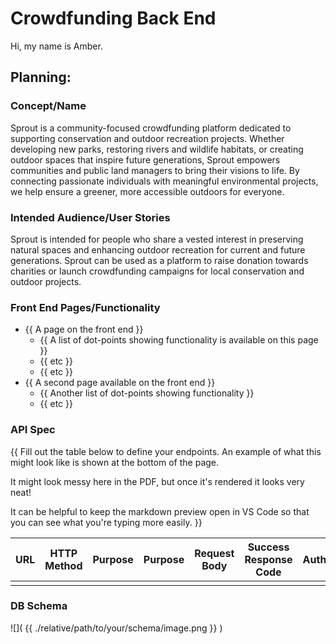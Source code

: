 # Crowdfunding Back End
Hi, my name is Amber.

## Planning:
### Concept/Name
Sprout is a community-focused crowdfunding platform dedicated to supporting conservation and outdoor recreation projects. Whether developing new parks, restoring rivers and wildlife habitats, or creating outdoor spaces that inspire future generations, Sprout empowers communities and public land managers to bring their visions to life. By connecting passionate individuals with meaningful environmental projects, we help ensure a greener, more accessible outdoors for everyone.

### Intended Audience/User Stories
Sprout is intended for people who share a vested interest in preserving natural spaces and enhancing outdoor recreation for current and future generations. Sprout can be used as a platform to raise donation towards charities or launch crowdfunding campaigns for local conservation and outdoor projects.

### Front End Pages/Functionality
- {{ A page on the front end }}
    - {{ A list of dot-points showing functionality is available on this page }}
    - {{ etc }}
    - {{ etc }}
- {{ A second page available on the front end }}
    - {{ Another list of dot-points showing functionality }}
    - {{ etc }}

### API Spec
{{ Fill out the table below to define your endpoints. An example of what this might look like is shown at the bottom of the page. 

It might look messy here in the PDF, but once it's rendered it looks very neat! 

It can be helpful to keep the markdown preview open in VS Code so that you can see what you're typing more easily. }}

| URL | HTTP Method | Purpose | Purpose | Request Body | Success Response Code | Authentication/Authorisation |
| --- | ----------- | ------- | ------- | ------------ | --------------------- | ---------------------------- |
|     |             |         |         |              |                       |                              |

### DB Schema
![]( {{ ./relative/path/to/your/schema/image.png }} )